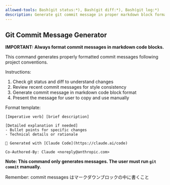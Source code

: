 ```yaml
---
allowed-tools: Bash(git status:*), Bash(git diff:*), Bash(git log:*)
description: Generate git commit message in proper markdown block format
---
```


## Git Commit Message Generator

**IMPORTANT: Always format commit messages in markdown code blocks.**

This command generates properly formatted commit messages following project conventions.

Instructions:
1. Check git status and diff to understand changes
2. Review recent commit messages for style consistency
3. Generate commit message in markdown code block format
4. Present the message for user to copy and use manually

Format template:
```
[Imperative verb] [brief description]

[Detailed explanation if needed]
- Bullet points for specific changes
- Technical details or rationale

🤖 Generated with [Claude Code](https://claude.ai/code)

Co-Authored-By: Claude <noreply@anthropic.com>
```

**Note: This command only generates messages. The user must run `git commit` manually.**

Remember: commit messages はマークダウンブロックの中に書くこと